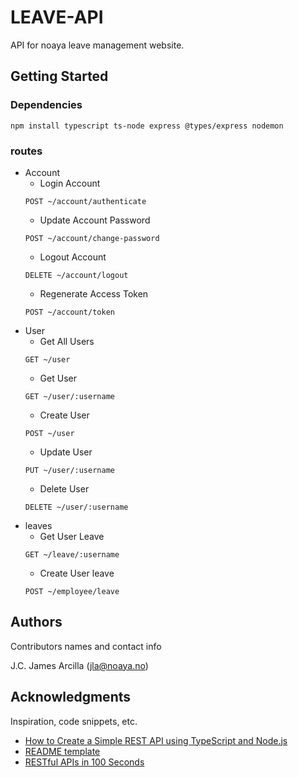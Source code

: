 # LEAVE-API

API for noaya leave management website.

## Getting Started

### Dependencies

```
npm install typescript ts-node express @types/express nodemon
```

### routes

- Account
  - Login Account
  ```
  POST ~/account/authenticate
  ```
  - Update Account Password
  ```
  POST ~/account/change-password
  ```
  - Logout Account
  ```
  DELETE ~/account/logout
  ```
  - Regenerate Access Token
  ```
  POST ~/account/token
  ```
- User
  - Get All Users
  ```
  GET ~/user
  ```
  - Get User
  ```
  GET ~/user/:username
  ```
  - Create User
  ```
  POST ~/user
  ```
  - Update User
  ```
  PUT ~/user/:username
  ```
  - Delete User
  ```
  DELETE ~/user/:username
  ```
- leaves
  - Get User Leave
  ```
  GET ~/leave/:username
  ```
  - Create User leave
  ```
  POST ~/employee/leave
  ```

## Authors

Contributors names and contact info

J.C. James Arcilla (jla@noaya.no)

## Acknowledgments

Inspiration, code snippets, etc.

- [How to Create a Simple REST API using TypeScript and Node.js](https://www.section.io/engineering-education/how-to-create-a-simple-rest-api-using-typescript-and-nodejs/)
- [README template](https://gist.github.com/DomPizzie/7a5ff55ffa9081f2de27c315f5018afc#project-title)
- [RESTful APIs in 100 Seconds](https://www.youtube.com/watch?v=-MTSQjw5DrM)
